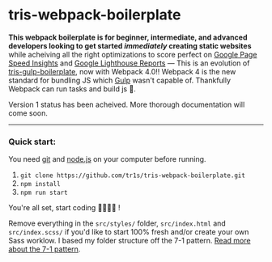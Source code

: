 # tris-webpack-boilerplate

__This webpack boilerplate is for beginner, intermediate, and advanced developers looking to get started _immediately_ creating static websites__ while acheiving all the right optimizations to score perfect on [Google Page Speed Insights](https://developers.google.com/speed/pagespeed/insights/) and [Google Lighthouse Reports](https://developers.google.com/web/tools/lighthouse/) — This is an evolution of [tris-gulp-boilerplate](https://github.com/tr1s/tris-gulp-boilerplate), now with Webpack 4.0!! Webpack 4 is the new standard for bundling JS which [Gulp](https://gulpjs.com/) wasn't capable of. Thankfully Webpack can run tasks and build js 💪.

Version 1 status has been acheived. More thorough documentation will come soon.

___

### Quick start:

You need [git](https://git-scm.com/) and [node.js](https://nodejs.org/) on your computer before running.

1. `git clone https://github.com/tr1s/tris-webpack-boilerplate.git`
2. `npm install`
3. `npm run start`

You're all set, start coding 👩‍💻👨‍💻 !

Remove everything in the `src/styles/` folder, `src/index.html` and `src/index.scss/` if you'd like to start 100% fresh and/or create your own Sass worklow. I based my folder structure off the 7-1 pattern. [Read more about the 7-1 pattern](https://vanseodesign.com/css/sass-directory-structures/).